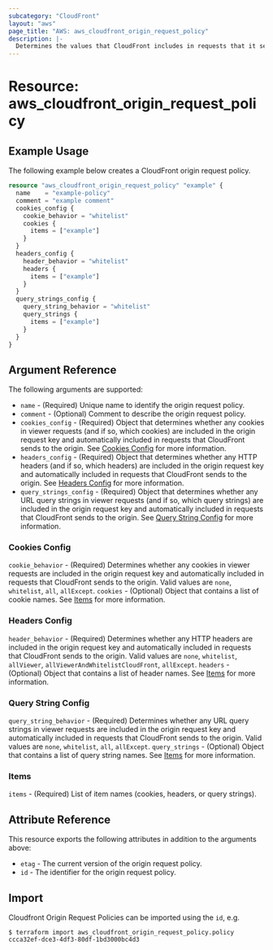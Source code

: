 ```yaml
---
subcategory: "CloudFront"
layout: "aws"
page_title: "AWS: aws_cloudfront_origin_request_policy"
description: |-
  Determines the values that CloudFront includes in requests that it sends to the origin.
---
```


# Resource: aws_cloudfront_origin_request_policy

## Example Usage

The following example below creates a CloudFront origin request policy.

```terraform
resource "aws_cloudfront_origin_request_policy" "example" {
  name    = "example-policy"
  comment = "example comment"
  cookies_config {
    cookie_behavior = "whitelist"
    cookies {
      items = ["example"]
    }
  }
  headers_config {
    header_behavior = "whitelist"
    headers {
      items = ["example"]
    }
  }
  query_strings_config {
    query_string_behavior = "whitelist"
    query_strings {
      items = ["example"]
    }
  }
}

```

## Argument Reference

The following arguments are supported:

* `name` - (Required) Unique name to identify the origin request policy.
* `comment` - (Optional) Comment to describe the origin request policy.
* `cookies_config` - (Required) Object that determines whether any cookies in viewer requests (and if so, which cookies) are included in the origin request key and automatically included in requests that CloudFront sends to the origin. See [Cookies Config](#cookies-config) for more information.
* `headers_config` - (Required) Object that determines whether any HTTP headers (and if so, which headers) are included in the origin request key and automatically included in requests that CloudFront sends to the origin. See [Headers Config](#headers-config) for more information.
* `query_strings_config` - (Required) Object that determines whether any URL query strings in viewer requests (and if so, which query strings) are included in the origin request key and automatically included in requests that CloudFront sends to the origin. See [Query String Config](#query-string-config) for more information.

### Cookies Config

`cookie_behavior` - (Required) Determines whether any cookies in viewer requests are included in the origin request key and automatically included in requests that CloudFront sends to the origin. Valid values are `none`, `whitelist`, `all`, `allExcept`.
`cookies` - (Optional) Object that contains a list of cookie names. See [Items](#items) for more information.

### Headers Config

`header_behavior` - (Required) Determines whether any HTTP headers are included in the origin request key and automatically included in requests that CloudFront sends to the origin. Valid values are `none`, `whitelist`, `allViewer`, `allViewerAndWhitelistCloudFront`, `allExcept`.
`headers` - (Optional) Object that contains a list of header names. See [Items](#items) for more information.

### Query String Config

`query_string_behavior` - (Required) Determines whether any URL query strings in viewer requests are included in the origin request key and automatically included in requests that CloudFront sends to the origin. Valid values are `none`, `whitelist`, `all`, `allExcept`.
`query_strings` - (Optional) Object that contains a list of query string names. See [Items](#items) for more information.

### Items

`items` - (Required) List of item names (cookies, headers, or query strings).

## Attribute Reference

This resource exports the following attributes in addition to the arguments above:

* `etag` - The current version of the origin request policy.
* `id` - The identifier for the origin request policy.

## Import

Cloudfront Origin Request Policies can be imported using the `id`, e.g.

```
$ terraform import aws_cloudfront_origin_request_policy.policy ccca32ef-dce3-4df3-80df-1bd3000bc4d3
```

